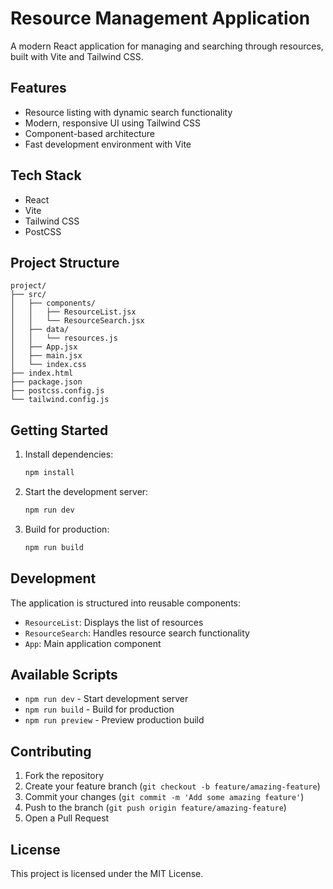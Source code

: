 # Resource Management Application

A modern React application for managing and searching through resources, built with Vite and Tailwind CSS.

## Features

- Resource listing with dynamic search functionality
- Modern, responsive UI using Tailwind CSS
- Component-based architecture
- Fast development environment with Vite

## Tech Stack

- React
- Vite
- Tailwind CSS
- PostCSS

## Project Structure

```
project/
├── src/
│   ├── components/
│   │   ├── ResourceList.jsx
│   │   └── ResourceSearch.jsx
│   ├── data/
│   │   └── resources.js
│   ├── App.jsx
│   ├── main.jsx
│   └── index.css
├── index.html
├── package.json
├── postcss.config.js
└── tailwind.config.js
```

## Getting Started

1. Install dependencies:
   ```bash
   npm install
   ```

2. Start the development server:
   ```bash
   npm run dev
   ```

3. Build for production:
   ```bash
   npm run build
   ```

## Development

The application is structured into reusable components:

- `ResourceList`: Displays the list of resources
- `ResourceSearch`: Handles resource search functionality
- `App`: Main application component

## Available Scripts

- `npm run dev` - Start development server
- `npm run build` - Build for production
- `npm run preview` - Preview production build

## Contributing

1. Fork the repository
2. Create your feature branch (`git checkout -b feature/amazing-feature`)
3. Commit your changes (`git commit -m 'Add some amazing feature'`)
4. Push to the branch (`git push origin feature/amazing-feature`)
5. Open a Pull Request

## License

This project is licensed under the MIT License.
